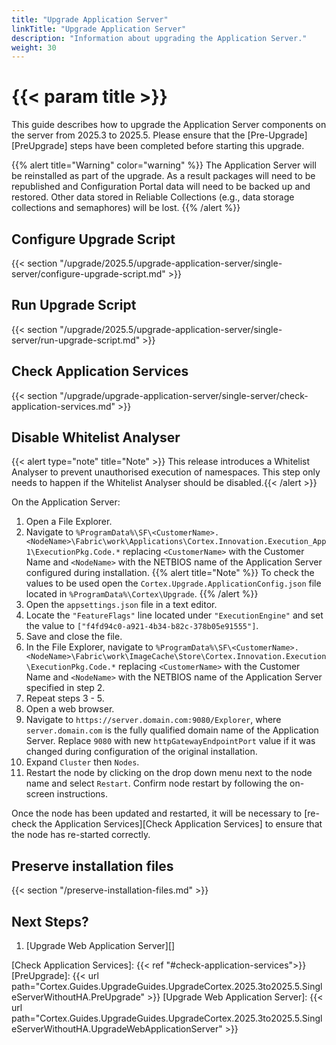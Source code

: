 ```yaml
---
title: "Upgrade Application Server"
linkTitle: "Upgrade Application Server"
description: "Information about upgrading the Application Server."
weight: 30
---
```


# {{< param title >}}

This guide describes how to upgrade the Application Server components on the server from 2025.3 to 2025.5. Please ensure that the [Pre-Upgrade][PreUpgrade] steps have been completed before starting this upgrade.

{{% alert title="Warning" color="warning" %}}
The Application Server will be reinstalled as part of the upgrade. As a result packages will need to be republished and Configuration Portal data will need to be backed up and restored. Other data stored in Reliable Collections (e.g., data storage collections and semaphores) will be lost.
{{% /alert %}}

## Configure Upgrade Script

{{< section "/upgrade/2025.5/upgrade-application-server/single-server/configure-upgrade-script.md" >}}

## Run Upgrade Script

{{< section "/upgrade/2025.5/upgrade-application-server/single-server/run-upgrade-script.md" >}}

## Check Application Services

{{< section "/upgrade/upgrade-application-server/single-server/check-application-services.md" >}}

## Disable Whitelist Analyser

   {{< alert type="note" title="Note" >}} This release introduces a Whitelist Analyser to prevent unauthorised execution of namespaces. This step only needs to happen if the Whitelist Analyser should be disabled.{{< /alert >}}

On the Application Server:

1. Open a File Explorer.
1. Navigate to `%ProgramData%\SF\<CustomerName>.<NodeName>\Fabric\work\Applications\Cortex.Innovation.Execution_App1\ExecutionPkg.Code.*` replacing `<CustomerName>` with the Customer Name and `<NodeName>` with the NETBIOS name of the Application Server configured during installation.
    {{% alert title="Note" %}}
To check the values to be used open the `Cortex.Upgrade.ApplicationConfig.json` file located in `%ProgramData%\Cortex\Upgrade`.
    {{% /alert %}}
1. Open the `appsettings.json` file in a text editor.
1. Locate the `"FeatureFlags"` line located under `"ExecutionEngine"` and set the value to `["f4fd94c0-a921-4b34-b82c-378b05e91555"]`.
1. Save and close the file.
1. In the File Explorer, navigate to `%ProgramData%\SF\<CustomerName>.<NodeName>\Fabric\work\ImageCache\Store\Cortex.Innovation.Execution\ExecutionPkg.Code.*` replacing `<CustomerName>` with the Customer Name and `<NodeName>` with the NETBIOS name of the Application Server specified in step 2.
1. Repeat steps 3 - 5.
1. Open a web browser.
1. Navigate to `https://server.domain.com:9080/Explorer`, where `server.domain.com` is the fully qualified domain name of the Application Server. Replace `9080` with new `httpGatewayEndpointPort` value if it was changed during configuration of the original installation.
1. Expand `Cluster` then `Nodes`.
1. Restart the node by clicking on the drop down menu next to the node name and select `Restart`. Confirm node restart by following the on-screen instructions.

Once the node has been updated and restarted, it will be necessary to [re-check the Application Services][Check Application Services] to ensure that the node has re-started correctly.

## Preserve installation files

{{< section "/preserve-installation-files.md" >}}

## Next Steps?

1. [Upgrade Web Application Server][]

[Check Application Services]: {{< ref "#check-application-services">}}
[PreUpgrade]: {{< url path="Cortex.Guides.UpgradeGuides.UpgradeCortex.2025.3to2025.5.SingleServerWithoutHA.PreUpgrade" >}}
[Upgrade Web Application Server]: {{< url path="Cortex.Guides.UpgradeGuides.UpgradeCortex.2025.3to2025.5.SingleServerWithoutHA.UpgradeWebApplicationServer" >}}
